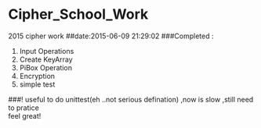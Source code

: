 # Cipher_School_Work
2015 cipher work
##date:2015-06-09 21:29:02
###Completed :
1. Input Operations
2. Create KeyArray
3. PiBox Operation
4. Encryption 
5. simple test

###!
useful to do unittest(eh ..not serious defination) ,now is slow ,still need to pratice  
feel great!


